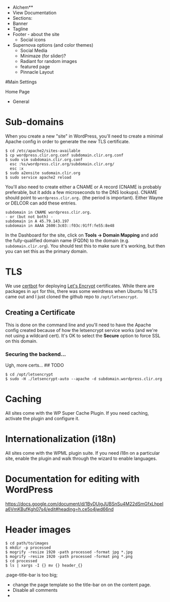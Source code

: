 - Alchem**
- View Documentation
- Sections:
- Banner
- Tagline
- Footer - about the site
  - Social icons
- Supernova options (and color themes)
  - Social Media
  - Minimaze (for slider)?
  - Radiant for random images
  - featured page
  - Pinnacle Layout

#Main Settings

 Home Page
  - General


# Sub-domains

When you create a new "site" in WordPress, you'll need to create a minimal Apache config in order to generate the new TLS certificate.

```
$ cd /etc/apache2/sites-available
$ cp wordpress.clir.org.conf subdomain.clir.org.conf
$ sudo vim subdomain.clir.org.conf
  esc :%s/wordpress.clir.org/subdomain.clir.org/
  esc :x
$ sudo a2ensite sudomain.clir.org
$ sudo service apache2 reload
```

You'll also need to create either a CNAME or A record (CNAME is probably preferable, but it adds a few microseconds to the DNS lookups). CNAME should point to `wordpress.clir.org.` (the period is important). Either Wayne or DELCOR can add these entries.

```
subdomain in CNAME wordpress.clir.org.
- or (but not both) -
subdomain in A 45.79.143.197
subdomain in AAAA 2600:3c03::f03c:91ff:fe55:8e48
```

In the Dashboard for the site, click on **Tools -> Domain Mapping** and add the fully-qualified domain name (FQDN) to the domain (e.g. `subdomain.clir.org`). You should test this to make sure it's working, but then you can set this as the primary domain.

# TLS

We use [certbot](https://certbot.eff.org/) for deploying [Let's Encrypt](https://letsencrypt.org/) certificates. While there are packages in `apt` for this, there was some weirdness when Ubuntu 16 LTS came out and I just cloned the github repo to `/opt/letsencrypt`.

## Creating a Certificate

This is done on the command line and you'll need to have the Apache config created because of how the letsencrypt service works (and we're not using a wildcard cert). It's OK to select the **Secure** option to force SSL on this domain.

### Securing the backend...

Ugh, more certs... ## TODO

```
$ cd /opt/letsencrypt
$ sudo -H ./letsencrypt-auto --apache -d subdomain.wordpress.clir.org
```

# Caching

All sites come with the WP Super Cache Plugin. If you need caching, activate the plugin and configure it.

# Internationalization (i18n)

All sites come with the WPML plugin suite. If you need i18n on a particular site, enable the plugin and walk through the wizard to enable languages.

# Documentation for editing with WordPress

https://docs.google.com/document/d/1ByDUjgJUBSnSu4M22dSmGfxLhpeIa6VmKBufKgh07s4/edit#heading=h.ce5o4jwd66nd


# Header images

```
$ cd path/to/images
$ mkdir -p processed
$ mogrify -resize 1920 -path processed -format jpg *.jpg
$ mogrify -resize 1920 -path processed -format png *.png
$ cd processed
$ ls | xargs -I {} mv {} header_{}
```

.page-title-bar is too big;

- change the page template so the title-bar on on the content page.
- Disable all comments
- 
